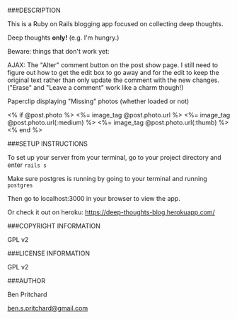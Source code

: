 ###DESCRIPTION

This is a Ruby on Rails blogging app focused on collecting deep thoughts.

Deep thoughts **only!** (e.g. I'm hungry.)

Beware: things that don't work yet:

  AJAX: The "Alter" comment button on the post show page. I still need to figure out how to get the edit box to go away and for the edit to keep the original text rather than only update the comment with the new changes.
  ("Erase" and "Leave a comment" work like a charm though!)

  Paperclip displaying "Missing" photos (whether loaded or not)

  <% if @post.photo %>
    <%= image_tag @post.photo.url %>
    <%= image_tag @post.photo.url(:medium) %>
    <%= image_tag @post.photo.url(:thumb) %>
  <% end %>

###SETUP INSTRUCTIONS

To set up your server from your terminal, go to your project directory and enter `rails s`

Make sure postgres is running by going to your terminal and running `postgres`

Then go to localhost:3000 in your browser to view the app.

Or check it out on heroku: https://deep-thoughts-blog.herokuapp.com/

###COPYRIGHT INFORMATION

GPL v2

###LICENSE INFORMATION

GPL v2

###AUTHOR

Ben Pritchard

ben.s.pritchard@gmail.com

<br>
